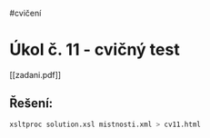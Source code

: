 #cvičení 
# Úkol č. 11 - cvičný test

[[zadani.pdf]]

## Řešení:

```bash	
xsltproc solution.xsl mistnosti.xml > cv11.html
```